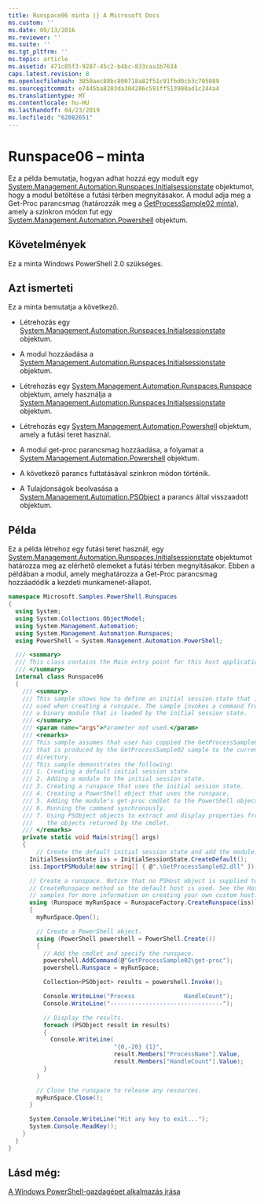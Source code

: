 ```yaml
---
title: Runspace06 minta |} A Microsoft Docs
ms.custom: ''
ms.date: 09/13/2016
ms.reviewer: ''
ms.suite: ''
ms.tgt_pltfrm: ''
ms.topic: article
ms.assetid: 471c85f3-9287-45c2-b4bc-833caa1b7634
caps.latest.revision: 8
ms.openlocfilehash: 3850aec88bc800718a82f51c91fbd0cb3c705089
ms.sourcegitcommit: e7445ba8203da304286c591ff513900ad1c244a4
ms.translationtype: MT
ms.contentlocale: hu-HU
ms.lasthandoff: 04/23/2019
ms.locfileid: "62082651"
---
```

# <a name="runspace06-sample"></a>Runspace06 – minta

Ez a példa bemutatja, hogyan adhat hozzá egy modult egy [System.Management.Automation.Runspaces.Initialsessionstate](/dotnet/api/System.Management.Automation.Runspaces.InitialSessionState) objektumot, hogy a modul betöltése a futási térben megnyitásakor. A modul adja meg a Get-Proc parancsmag (határozzák meg a [GetProcessSample02 minta](../cmdlet/getprocesssample02-sample.md)), amely a szinkron módon fut egy [System.Management.Automation.Powershell](/dotnet/api/system.management.automation.powershell) objektum.

## <a name="requirements"></a>Követelmények

Ez a minta Windows PowerShell 2.0 szükséges.

## <a name="demonstrates"></a>Azt ismerteti

Ez a minta bemutatja a következő.

- Létrehozás egy [System.Management.Automation.Runspaces.Initialsessionstate](/dotnet/api/System.Management.Automation.Runspaces.InitialSessionState) objektum.

- A modul hozzáadása a [System.Management.Automation.Runspaces.Initialsessionstate](/dotnet/api/System.Management.Automation.Runspaces.InitialSessionState) objektum.

- Létrehozás egy [System.Management.Automation.Runspaces.Runspace](/dotnet/api/System.Management.Automation.Runspaces.Runspace) objektum, amely használja a [System.Management.Automation.Runspaces.Initialsessionstate](/dotnet/api/System.Management.Automation.Runspaces.InitialSessionState) objektum.

- Létrehozás egy [System.Management.Automation.Powershell](/dotnet/api/system.management.automation.powershell) objektum, amely a futási teret használ.

- A modul get-proc parancsmag hozzáadása, a folyamat a [System.Management.Automation.Powershell](/dotnet/api/system.management.automation.powershell) objektum.

- A következő parancs futtatásával szinkron módon történik.

- A Tulajdonságok beolvasása a [System.Management.Automation.PSObject](/dotnet/api/System.Management.Automation.PSObject) a parancs által visszaadott objektum.

## <a name="example"></a>Példa

Ez a példa létrehoz egy futási teret használ, egy [System.Management.Automation.Runspaces.Initialsessionstate](/dotnet/api/System.Management.Automation.Runspaces.InitialSessionState) objektumot határozza meg az elérhető elemeket a futási térben megnyitásakor. Ebben a példában a modul, amely meghatározza a Get-Proc parancsmag hozzáadódik a kezdeti munkamenet-állapot.

```csharp
namespace Microsoft.Samples.PowerShell.Runspaces
{
  using System;
  using System.Collections.ObjectModel;
  using System.Management.Automation;
  using System.Management.Automation.Runspaces;
  using PowerShell = System.Management.Automation.PowerShell;

  /// <summary>
  /// This class contains the Main entry point for this host application.
  /// </summary>
  internal class Runspace06
  {
    /// <summary>
    /// This sample shows how to define an initial session state that is
    /// used when creating a runspace. The sample invokes a command from
    /// a binary module that is loaded by the initial session state.
    /// </summary>
    /// <param name="args">Parameter not used.</param>
    /// <remarks>
    /// This sample assumes that user has coppied the GetProcessSample02.dll
    /// that is produced by the GetProcessSample02 sample to the current
    /// directory.
    /// This sample demonstrates the following:
    /// 1. Creating a default initial session state.
    /// 2. Adding a module to the initial session state.
    /// 3. Creating a runspace that uses the initial session state.
    /// 4. Creating a PowerShell object that uses the runspace.
    /// 5. Adding the module's get-proc cmdlet to the PowerShell object.
    /// 6. Running the command synchronously.
    /// 7. Using PSObject objects to extract and display properties from
    ///    the objects returned by the cmdlet.
    /// </remarks>
    private static void Main(string[] args)
    {
        // Create the default initial session state and add the module.
      InitialSessionState iss = InitialSessionState.CreateDefault();
      iss.ImportPSModule(new string[] { @".\GetProcessSample02.dll" });

      // Create a runspace. Notice that no PSHost object is supplied to the
      // CreateRunspace method so the default host is used. See the Host
      // samples for more information on creating your own custom host.
      using (Runspace myRunSpace = RunspaceFactory.CreateRunspace(iss))
      {
        myRunSpace.Open();

        // Create a PowerShell object.
        using (PowerShell powershell = PowerShell.Create())
        {
          // Add the cmdlet and specify the runspace.
          powershell.AddCommand(@"GetProcessSample02\get-proc");
          powershell.Runspace = myRunSpace;

          Collection<PSObject> results = powershell.Invoke();

          Console.WriteLine("Process              HandleCount");
          Console.WriteLine("--------------------------------");

          // Display the results.
          foreach (PSObject result in results)
          {
            Console.WriteLine(
                              "{0,-20} {1}",
                              result.Members["ProcessName"].Value,
                              result.Members["HandleCount"].Value);
          }
        }

        // Close the runspace to release any resources.
        myRunSpace.Close();
      }

      System.Console.WriteLine("Hit any key to exit...");
      System.Console.ReadKey();
    }
  }
}
```

## <a name="see-also"></a>Lásd még:

[A Windows PowerShell-gazdagépet alkalmazás írása](./writing-a-windows-powershell-host-application.md)